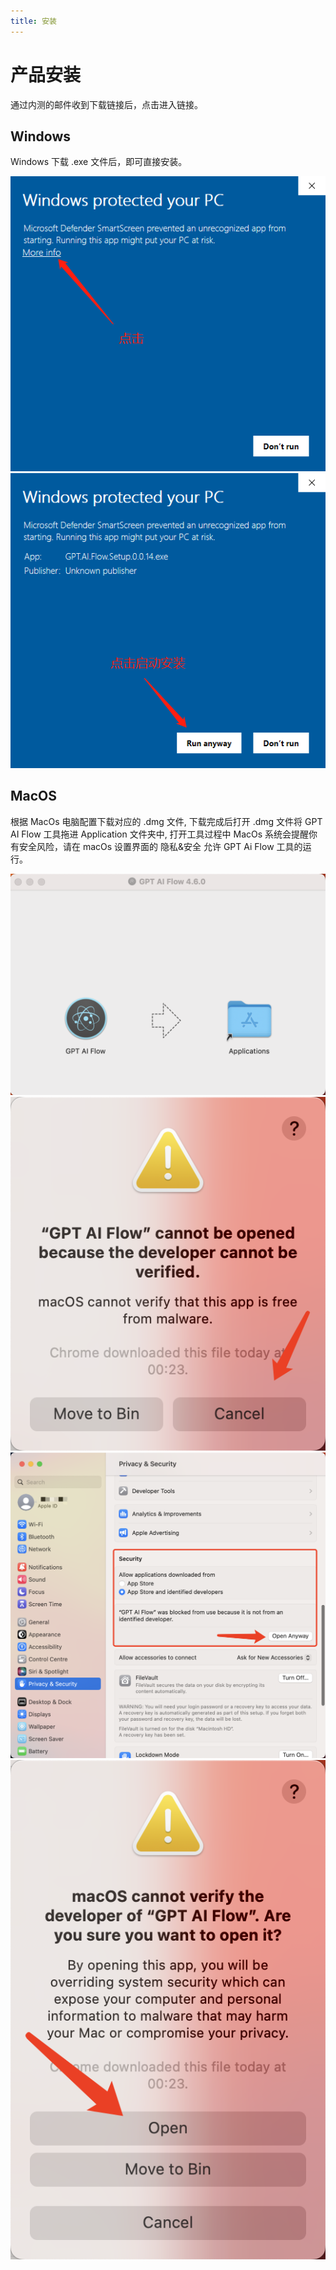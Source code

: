 ```yaml
---
title: 安装
---
```


# 产品安装

通过内测的邮件收到下载链接后，点击进入链接。

## Windows

Windows 下载 .exe 文件后，即可直接安装。

![product windows installation 1](./img/product-windows-installation-1.png)
![product windows installation 2](./img/product-windows-installation-2.png)

## MacOS

根据 MacOs 电脑配置下载对应的 .dmg 文件, 下载完成后打开 .dmg 文件将 GPT AI Flow 工具拖进 Application 文件夹中, 打开工具过程中 MacOs 系统会提醒你有安全风险，请在 macOs 设置界面的 隐私&安全 允许 GPT Ai Flow 工具的运行。

![product macOS installation 1](./img/product-macOs-installation-1.png)
![product macOS installation 2](./img/product-macOs-installation-2.png)
![product macOS installation 3](./img/product-macOs-installation-3.png)
![product macOS installation 4](./img/product-macOs-installation-4.png)
